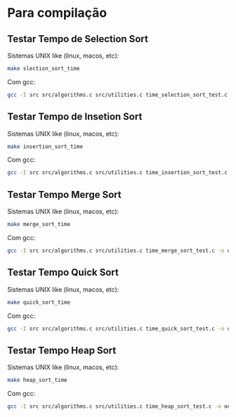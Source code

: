 # Para compilação

## Testar Tempo de Selection Sort

Sistemas UNIX like (linux, macos, etc):
```bash
make slection_sort_time
```

Com gcc:
```bash
gcc -I src src/algorithms.c src/utilities.c time_selection_sort_test.c -o out
```

## Testar Tempo de Insetion Sort

Sistemas UNIX like (linux, macos, etc):
```bash
make insertion_sort_time
```

Com gcc:
```bash
gcc -I src src/algorithms.c src/utilities.c time_insertion_sort_test.c -o out
```

## Testar Tempo Merge Sort

Sistemas UNIX like (linux, macos, etc):
```bash
make merge_sort_time
```

Com gcc:
```bash
gcc -I src src/algorithms.c src/utilities.c time_merge_sort_test.c -o out
```

## Testar Tempo Quick Sort

Sistemas UNIX like (linux, macos, etc):
```bash
make quick_sort_time
```

Com gcc:
```bash
gcc -I src src/algorithms.c src/utilities.c time_quick_sort_test.c -o out
```

## Testar Tempo Heap Sort

Sistemas UNIX like (linux, macos, etc):
```bash
make heap_sort_time
```

Com gcc:
```bash
gcc -I src src/algorithms.c src/utilities.c time_heap_sort_test.c -o out
```